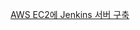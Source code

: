 [AWS EC2에 Jenkins 서버 구축](https://velog.io/@hmyanghm/AWS-EC2%EC%97%90-Jenkins-%EC%84%9C%EB%B2%84-%EA%B5%AC%EC%B6%95)

